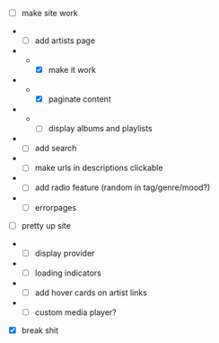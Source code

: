 - [ ] make site work
- - [ ] add artists page
- - - [x] make it work
- - - [x] paginate content
- - - [ ] display albums and playlists
- - [ ] add search
- - [ ] make urls in descriptions clickable
- - [ ] add radio feature (random in tag/genre/mood?)
- - [ ] errorpages
- [ ] pretty up site
- - [ ] display provider
- - [ ] loading indicators
- - [ ] add hover cards on artist links
- - [ ] custom media player?
- [x] break shit